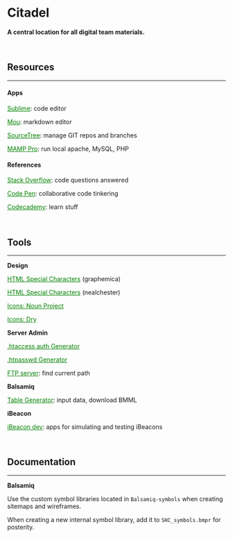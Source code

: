 Citadel
=======

<b>A central location for all digital team materials.</b>

<br>


## Resources

---

#### Apps

<a href="http://www.sublimetext.com/" style="color:green;">Sublime</a>: code editor

<a href="http://25.io/mou/" style="color:green;">Mou</a>: markdown editor

<a href="https://www.sourcetreeapp.com/" style="color:green;">SourceTree</a>: manage GIT repos and branches

<a href="https://www.mamp.info/en/mamp-pro/" style="color:green;">MAMP Pro</a>: run local apache, MySQL, PHP

#### References

<a href="http://stackoverflow.com/" style="color:green;">Stack Overflow</a>: code questions answered

<a href="http://codepen.io/" style="color:green;">Code Pen</a>: collaborative code tinkering

<a href="http://www.codecademy.com/" style="color:green;">Codecademy</a>: learn stuff

<br>


## Tools
---
<b>Design</b>

<a href="http://graphemica.com/" style="color:green;">HTML Special Characters</a> (graphemica)

<a href="http://nealchester.com/special-characters/" style="color:green;">HTML Special Characters</a> (nealchester)

<a href="https://thenounproject.com/" style="color:green;">Icons: Noun Project</a>

<a href="http://dryicons.com/free-icons/" style="color:green;">Icons: Dry</a>

<b>Server Admin</b>

<a href="http://www.htaccesstools.com/htaccess-authentication/" style="color:green;">.htaccess auth Generator</a>

<a href="http://www.htaccesstools.com/htpasswd-generator/" style="color:green;">.htpasswd Generator</a>

<a href="http://www.htaccesstools.com/articles/full-path-to-file-using-php/" style="color:green;">FTP server</a>: find current path

<b>Balsamiq</b>

<a href="http://truben.no/table/" style="color:green;">Table Generator</a>: input data, download BMML

<b>iBeacon</b>

<a href="http://developer.radiusnetworks.com/ibeacon/" style="color:green;">iBeacon dev</a>: apps for simulating and testing iBeacons

<br>


## Documentation
---

<b>Balsamiq</b>

Use the custom symbol libraries located in `Balsamiq-symbols` when creating sitemaps and wireframes.

When creating a new internal symbol library, add it to `SHC_symbols.bmpr` for posterity.


